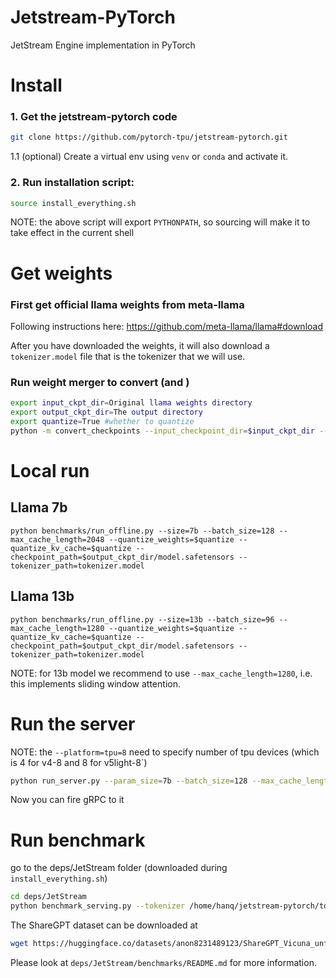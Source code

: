 # Jetstream-PyTorch
JetStream Engine implementation in PyTorch


# Install

### 1. Get the jetstream-pytorch code
```bash
git clone https://github.com/pytorch-tpu/jetstream-pytorch.git
```

1.1 (optional) Create a virtual env using `venv` or `conda` and activate it.

### 2. Run installation script:

```bash
source install_everything.sh
```

NOTE: the above script will export `PYTHONPATH`, so sourcing will make it 
to take effect in the current shell


# Get weights

### First get official llama weights from meta-llama

Following instructions here: https://github.com/meta-llama/llama#download

After you have downloaded the weights, it will also download a `tokenizer.model` file that is 
the tokenizer that we will use.

### Run weight merger to convert (and )
```bash
export input_ckpt_dir=Original llama weights directory
export output_ckpt_dir=The output directory
export quantize=True #whether to quantize
python -m convert_checkpoints --input_checkpoint_dir=$input_ckpt_dir --output_checkpoint_dir=$output_ckpt_dir --quantize=$quantize
```


# Local run

## Llama 7b
```
python benchmarks/run_offline.py --size=7b --batch_size=128 --max_cache_length=2048 --quantize_weights=$quantize --quantize_kv_cache=$quantize --checkpoint_path=$output_ckpt_dir/model.safetensors --tokenizer_path=tokenizer.model
```

## Llama 13b
```
python benchmarks/run_offline.py --size=13b --batch_size=96 --max_cache_length=1280 --quantize_weights=$quantize --quantize_kv_cache=$quantize --checkpoint_path=$output_ckpt_dir/model.safetensors --tokenizer_path=tokenizer.model
```
NOTE: for 13b model we recommend to use `--max_cache_length=1280`, i.e. this implements sliding window attention.


# Run the server
NOTE: the `--platform=tpu=8` need to specify number of tpu devices (which is 4 for v4-8 and 8 for v5light-8`)

```bash
python run_server.py --param_size=7b --batch_size=128 --max_cache_length=2048 --quantize_weights=$quantize --quantize_kv_cache=$quantize --checkpoint_path=$output_ckpt_dir/model.safetensors   --tokenizer_path=tokenizer.model --platform=tpu=8
```
Now you can fire gRPC to it

# Run benchmark
go to the deps/JetStream folder (downloaded during `install_everything.sh`)
```bash
cd deps/JetStream
python benchmark_serving.py --tokenizer /home/hanq/jetstream-pytorch/tokenizer.model --num-prompts 2000  --dataset ~/data/ShareGPT_V3_unfiltered_cleaned_split.json --warmup-first=1 --save-request-outputs
```
The ShareGPT dataset can be downloaded at 

```bash
wget https://huggingface.co/datasets/anon8231489123/ShareGPT_Vicuna_unfiltered/resolve/main/ShareGPT_V3_unfiltered_cleaned_split.json
```
Please look at `deps/JetStream/benchmarks/README.md` for more information.
